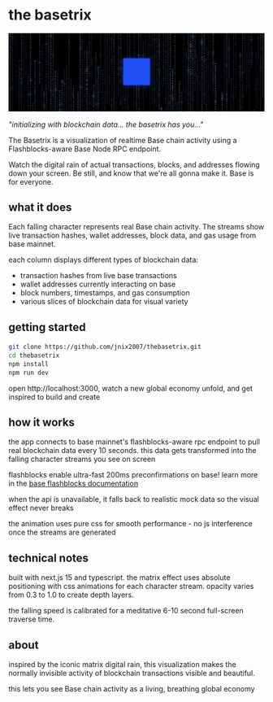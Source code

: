 # the basetrix

![The BaseTrix Screenshot](public/screenshot.png)

*"initializing with blockchain data... the basetrix has you..."*

The Basetrix is a visualization of realtime Base chain activity using a Flashblocks-aware Base Node RPC endpoint.

Watch the digital rain of actual transactions, blocks, and addresses flowing down your screen. Be still, and know that we're all gonna make it. Base is for everyone.

## what it does

Each falling character represents real Base chain activity. The streams show live transaction hashes, wallet addresses, block data, and gas usage from base mainnet.

each column displays different types of blockchain data:
- transaction hashes from live base transactions
- wallet addresses currently interacting on base
- block numbers, timestamps, and gas consumption
- various slices of blockchain data for visual variety

## getting started

```bash
git clone https://github.com/jnix2007/thebasetrix.git
cd thebasetrix
npm install
npm run dev
```

open http://localhost:3000, watch a new global economy unfold, and get inspired to build and create

## how it works

the app connects to base mainnet's flashblocks-aware rpc endpoint to pull real blockchain data every 10 seconds. this data gets transformed into the falling character streams you see on screen

flashblocks enable ultra-fast 200ms preconfirmations on base! learn more in the [base flashblocks documentation](https://docs.base.org/base-chain/flashblocks/apps)

when the api is unavailable, it falls back to realistic mock data so the visual effect never breaks

the animation uses pure css for smooth performance - no js interference once the streams are generated

## technical notes

built with next.js 15 and typescript. the matrix effect uses absolute positioning with css animations for each character stream. opacity varies from 0.3 to 1.0 to create depth layers.

the falling speed is calibrated for a meditative 6-10 second full-screen traverse time.

## about

inspired by the iconic matrix digital rain, this visualization makes the normally invisible activity of blockchain transactions visible and beautiful.

this lets you see Base chain activity as a living, breathing global economy
